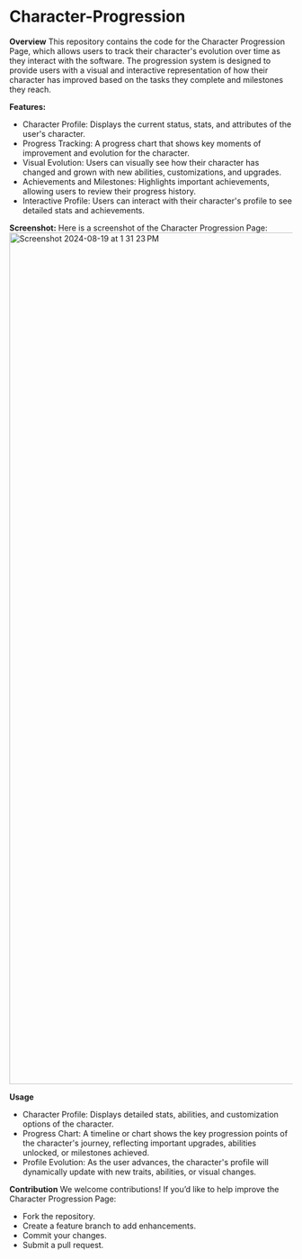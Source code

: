 # Character-Progression

**Overview**
This repository contains the code for the Character Progression Page, which allows users to track their character's evolution over time as they interact with the software. The progression system is designed to provide users with a visual and interactive representation of how their character has improved based on the tasks they complete and milestones they reach.

**Features:**
- Character Profile: Displays the current status, stats, and attributes of the user's character.
- Progress Tracking: A progress chart that shows key moments of improvement and evolution for the character.
- Visual Evolution: Users can visually see how their character has changed and grown with new abilities, customizations, and upgrades.
- Achievements and Milestones: Highlights important achievements, allowing users to review their progress history.
- Interactive Profile: Users can interact with their character's profile to see detailed stats and achievements.

**Screenshot:**
Here is a screenshot of the Character Progression Page:
<img width="1513" alt="Screenshot 2024-08-19 at 1 31 23 PM" src="https://github.com/user-attachments/assets/c1ad0d1d-10fb-4b44-bc4f-b6db81c19b9e">


**Usage**
- Character Profile: Displays detailed stats, abilities, and customization options of the character.
- Progress Chart: A timeline or chart shows the key progression points of the character's journey, reflecting important upgrades, abilities unlocked, or milestones achieved.
- Profile Evolution: As the user advances, the character's profile will dynamically update with new traits, abilities, or visual changes.

**Contribution**
We welcome contributions! If you’d like to help improve the Character Progression Page:

- Fork the repository.
- Create a feature branch to add enhancements.
- Commit your changes.
- Submit a pull request.
